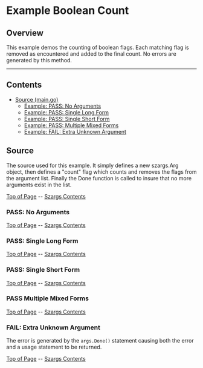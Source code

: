 <!---
   Szerszam argument library: szargs.
   Copyright (C) 2024  Leslie Dancsecs

   This program is free software: you can redistribute it and/or modify
   it under the terms of the GNU General Public License as published by
   the Free Software Foundation, either version 3 of the License, or
   (at your option) any later version.

   This program is distributed in the hope that it will be useful,
   but WITHOUT ANY WARRANTY; without even the implied warranty of
   MERCHANTABILITY or FITNESS FOR A PARTICULAR PURPOSE.  See the
   GNU General Public License for more details.

   You should have received a copy of the GNU General Public License
   along with this program.  If not, see <https://www.gnu.org/licenses/>.
-->

# Example Boolean Count


## Overview

This example demos the counting of boolean flags.  Each matching flag is
removed as encountered and added to the final count.  No errors are generated
by this method.

<!--- gotomd::dcln::./../../Args.Count -->

---

## Contents

- [Source (main.go)](#source)
    - [Example: PASS: No Arguments](#pass-no-arguments)
    - [Example: PASS: Single Long Form](#pass-single-long-form)
    - [Example: PASS: Single Short Form](#pass-single-short-form)
    - [Example: PASS: Multiple Mixed Forms](#pass-multiple-mixed-forms)
    - [Example: FAIL: Extra Unknown Argument](#fail-extra-unknown-argument)
    

## Source

The source used for this example.  It simply defines a new szargs.Arg object,
then defines a "count" flag which counts and removes the flags from the
argument list.  Finally the Done function is called to insure that no more
arguments exist in the list.

<!--- gotomd::file::./main.go -->

[Top of Page](#example-boolean-count) --
[Szargs Contents](../../README.md#contents)

### PASS: No Arguments

<!--- gotomd::run::./. -->

[Top of Page](#example-boolean-count) --
[Szargs Contents](../../README.md#contents)

### PASS: Single Long Form

<!--- gotomd::run::./. --count -->

[Top of Page](#example-boolean-count) --
[Szargs Contents](../../README.md#contents)

### PASS: Single Short Form

<!--- gotomd::run::./. -c -->

[Top of Page](#example-boolean-count) --
[Szargs Contents](../../README.md#contents)

### PASS Multiple Mixed Forms

<!--- gotomd::run::./. --count -c -c -->

[Top of Page](#example-boolean-count) --
[Szargs Contents](../../README.md#contents)

### FAIL: Extra Unknown Argument

The error is generated by the ```args.Done()``` statement causing both the
error and a usage statement to be returned.

<!--- gotomd::run::./. --count extraUnknownArgument -->

[Top of Page](#example-boolean-count) --
[Szargs Contents](../../README.md#contents)

